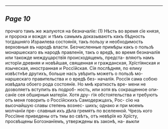 

---
*Page 10*
---

прочаго тамъ же жалуются на безначалїе: (1) Нѣсть во время сїе князя, и пророка и вождя: и тѣмъ самымъ доказываютъ какъ бѣдность тогдашняго Израилева состоянїя, такъ пользу и необходимость верховныя въ народѣ власти.
Безчисленные примѣры какъ о пользѣ монаршескаго въ народѣ правленїя, такъ о вредѣ, во время безначалїя или такожде междуцарствїя происходящемъ, предста- вляютъ намъ исторїи древняя и новѣйшая, священная и гражданская, Хрїстїянская и языческая, иностранная и Россїйская. Сїя послѣдняя, по елику извѣстнѣе другихъ, больше насъ увѣрить можетъ о пользѣ мо- наршескаго правительства и о вредѣ без- началїя.
Россїя сама собою извѣдала обоего рода состоянїе. Но мнѣ краткость вре- мени не дозволяетъ вступить въ подроб- ность, или хотя въ сокращенное опи- санїе сея обширныя матерїи. Хотя дру- гїя обстоятельства и требуютъ отъ меня говорить о Россїйскихъ Самодержцахъ, Рос- сїю на высочайшую славы степень вознес- шихъ; однако и при моемъ молчанїи пре- славныя ихъ дѣла гремятъ по вселенной. Чрезъ кого Россїяне приведены отъ тмы во свѣтъ, отъ невѣрїя ко Хрїсту, просвѣщены Богознанїемъ, утверждены въ законѣ, на-
*выкли*